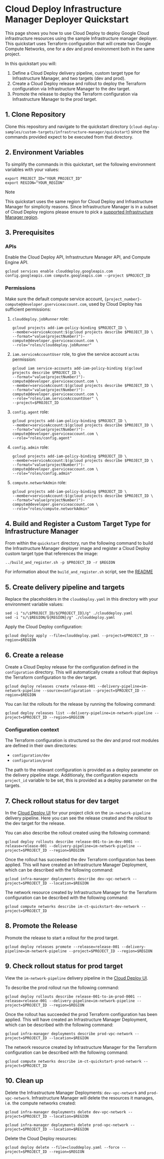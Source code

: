 # Cloud Deploy Infrastructure Manager Deployer Quickstart

This page shows you how to use Cloud Deploy to deploy Google Cloud infrastructure resources using the sample
Infrastructure manager deployer. This quickstart uses Terraform configuration that will create two Google Compute
Networks, one for a dev and prod environment both in the same project.

In this quickstart you will:

1. Define a Cloud Deploy delivery pipeline, custom target type for Infrastructure Manager, and two targets (dev and prod).
2. Create a Cloud Deploy release and rollout to deploy the Terraform configuration via Infrastructure Manager to the dev target.
3. Promote the release to deploy the Terraform configuration via Infrastructure Manager to the prod target.

## 1. Clone Repository

Clone this repository and navigate to the quickstart directory (`cloud-deploy-samples/custom-targets/infrastructure-manager/quickstart`) since the commands provided expect to be executed from that directory.

## 2. Environment Variables

To simplify the commands in this quickstart, set the following environment variables with your values:

```shell
export PROJECT_ID="YOUR_PROJECT_ID"
export REGION="YOUR_REGION"
```

> [!NOTE]
> This quickstart uses the same region for Cloud Deploy and Infrastructure Manager for simplicity reasons. Since Infrastructure Manager is in a subset of Cloud Deploy regions please ensure to pick a [supported Infrastructure Manager region](https://cloud.google.com/infrastructure-manager/docs/locations).

## 3. Prerequisites

### APIs
Enable the Cloud Deploy API, Infrastructure Manager API, and Compute Engine API.

```shell
gcloud services enable clouddeploy.googleapis.com config.googleapis.com compute.googleapis.com --project $PROJECT_ID
```

### Permissions

Make sure the default compute service account, `{project_number}-compute@developer.gserviceaccount.com`, used by Cloud Deploy has sufficient permissions:

1. `clouddeploy.jobRunner` role:

    ```shell
    gcloud projects add-iam-policy-binding $PROJECT_ID \
    --member=serviceAccount:$(gcloud projects describe $PROJECT_ID \
    --format="value(projectNumber)")-compute@developer.gserviceaccount.com \
    --role="roles/clouddeploy.jobRunner"
    ```

2. `iam.serviceAccountUser` role, to give the service account `actAs` permission:

    ```shell
    gcloud iam service-accounts add-iam-policy-binding $(gcloud projects describe $PROJECT_ID \
    --format="value(projectNumber)")-compute@developer.gserviceaccount.com \
    --member=serviceAccount:$(gcloud projects describe $PROJECT_ID \
    --format="value(projectNumber)")-compute@developer.gserviceaccount.com \
    --role="roles/iam.serviceAccountUser" \
    --project=$PROJECT_ID
    ```

3. `config.agent` role:

    ```shell
    gcloud projects add-iam-policy-binding $PROJECT_ID \
    --member=serviceAccount:$(gcloud projects describe $PROJECT_ID \
    --format="value(projectNumber)")-compute@developer.gserviceaccount.com \
    --role="roles/config.agent"
    ```

4. `config.admin` role:

    ```shell
    gcloud projects add-iam-policy-binding $PROJECT_ID \
    --member=serviceAccount:$(gcloud projects describe $PROJECT_ID \
    --format="value(projectNumber)")-compute@developer.gserviceaccount.com \
    --role="roles/config.admin"
    ```

5. `compute.networkAdmin` role:

    ```shell
    gcloud projects add-iam-policy-binding $PROJECT_ID \
    --member=serviceAccount:$(gcloud projects describe $PROJECT_ID \
    --format="value(projectNumber)")-compute@developer.gserviceaccount.com \
    --role="roles/compute.networkAdmin"
    ```

## 4. Build and Register a Custom Target Type for Infrastructure Manager
From within the `quickstart` directory, run the following command to build the Infrastructure Manager deployer image and register a Cloud Deploy custom target type that references the image:

```shell
../build_and_register.sh -p $PROJECT_ID -r $REGION
```

For information about the `build_and_register.sh` script, see the [README](../README.md#build)

## 5. Create delivery pipeline and targets
Replace the placeholders in the `clouddeploy.yaml` in this directory with your environment variable values:

```shell
sed -i "s/\$PROJECT_ID/${PROJECT_ID}/g" ./clouddeploy.yaml
sed -i "s/\$REGION/${REGION}/g" ./clouddeploy.yaml
```

Apply the Cloud Deploy configuration:

```shell
gcloud deploy apply --file=clouddeploy.yaml --project=$PROJECT_ID --region=$REGION
```

## 6. Create a release
Create a Cloud Deploy release for the configuration defined in the `configuration` directory. This will automatically create a rollout that deploys the Terraform configuration to the dev target.

```shell
gcloud deploy releases create release-001 --delivery-pipeline=im-network-pipeline --source=configuration --project=$PROJECT_ID --region=$REGION
```

You can list the rollouts for the release by running the following command:

```shell
gcloud deploy releases list --delivery-pipeline=im-network-pipeline --project=$PROJECT_ID --region=$REGION
```


### Configuration context
The Terraform configuration is structured so the dev and prod root modules are defined in their own directories:

* `configuration/dev`
* `configuration/prod`

The path to the relevant configuration is provided as a deploy parameter on the delivery pipeline stage. Additionaly, the configuration expects `project_id` variable to be set, this is provided as a deploy parameter on the targets.

## 7. Check rollout status for dev target
In the [Cloud Deploy UI](https://console.cloud.google.com/deploy/delivery-pipelines) for your project click on the `im-network-pipeline` delivery pipeline. Here you can see the release created and the rollout to the dev target for the release.

You can also describe the rollout created using the following command:

```shell
gcloud deploy rollouts describe release-001-to-im-dev-0001 --release=release-001 --delivery-pipeline=im-network-pipeline --project=$PROJECT_ID --region=$REGION
```

Once the rollout has succeeded the dev Terraform configuration has been applied. This will have created an Infrastructure Manager Deployment, which can be described with the following command:

```shell
gcloud infra-manager deployments describe dev-vpc-network --project=$PROJECT_ID --location=$REGION
```

The network resource created by Infrastructure Manager for the Terraform configuration can be described with the following command:

```shell
gcloud compute networks describe im-ct-quickstart-dev-network --project=$PROJECT_ID
```

## 8. Promote the Release
Promote the release to start a rollout for the prod target.

```shell
gcloud deploy releases promote --release=release-001 --delivery-pipeline=im-network-pipeline --project=$PROJECT_ID --region=$REGION
```

## 9. Check rollout status for prod target
View the `im-network-pipeline` delivery pipeline in the [Cloud Deploy UI](https://console.cloud.google.com/deploy/delivery-pipelines).

To describe the prod rollout run the following command:

```shell
gcloud deploy rollouts describe release-001-to-im-prod-0001 --release=release-001 --delivery-pipeline=im-network-pipeline --project=$PROJECT_ID --region=$REGION
```

Once the rollout has succeeded the prod Terraform configuration has been applied. This will have created an Infrastructure Manager Deployment, which can be described with the following command:

```shell
gcloud infra-manager deployments describe prod-vpc-network --project=$PROJECT_ID --location=$REGION
```

The network resource created by Infrastructure Manager for the Terraform configuration can be described with the following command:

```shell
gcloud compute networks describe im-ct-quickstart-prod-network --project=$PROJECT_ID
```

## 10. Clean up

Delete the Infrastructure Manager Deployments: `dev-vpc-network` and `prod-vpc-network`. Infrastructure Manager will delete the resources it manages, i.e. the compute networks created:

```shell
gcloud infra-manager deployments delete dev-vpc-network --project=$PROJECT_ID --location=$REGION
```

```shell
gcloud infra-manager deployments delete prod-vpc-network --project=$PROJECT_ID --location=$REGION
```

Delete the Cloud Deploy resources:
```
gcloud deploy delete --file=clouddeploy.yaml --force --project=$PROJECT_ID --region=$REGION
```
